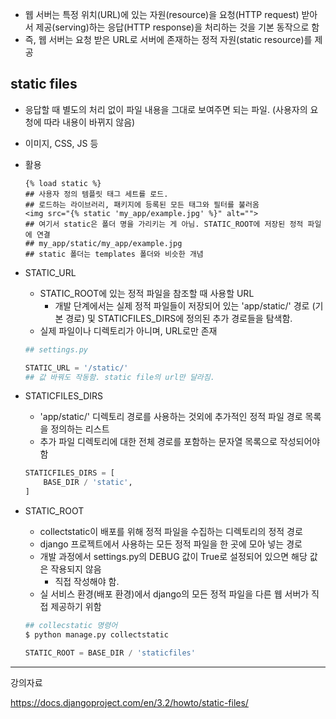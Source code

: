 

- 웹 서버는 특정 위치(URL)에 있는 자원(resource)을 요청(HTTP request) 받아서 제공(serving)하는 응답(HTTP response)을 처리하는 것을 기본 동작으로 함
- 즉, 웹 서버는 요청 받은 URL로 서버에 존재하는 정적 자원(static resource)를 제공

##  static files

- 응답할 때 별도의 처리 없이 파일 내용을 그대로 보여주면 되는 파일. (사용자의 요청에 따라 내용이 바뀌지 않음)

- 이미지, CSS, JS 등

- 활용

  ```django
  {% load static %}
  ## 사용자 정의 템플릿 태그 세트를 로드. 
  ## 로드하는 라이브러리, 패키지에 등록된 모든 태그와 필터를 불러옴
  <img src="{% static 'my_app/example.jpg' %}" alt="">
  ## 여기서 static은 폴더 명을 가리키는 게 아님. STATIC_ROOT에 저장된 정적 파일에 연결
  ## my_app/static/my_app/example.jpg
  ## static 폴더는 templates 폴더와 비슷한 개념
  ```

- STATIC_URL

  - STATIC_ROOT에 있는 정적 파일을 참조할 때 사용할 URL
    - 개발 단계에서는 실제 정적 파일들이 저장되어 있는 'app/static/' 경로 (기본 경로) 및 STATICFILES_DIRS에 정의된 추가 경로들을 탐색함. 
  - 실제 파일이나 디렉토리가 아니며, URL로만 존재

  ```python
  ## settings.py
  
  STATIC_URL = '/static/'
  ## 값 바꿔도 작동함. static file의 url만 달라짐. 
  ```

- STATICFILES_DIRS

  - 'app/static/' 디렉토리 경로를 사용하는 것외에 추가적인 정적 파일 경로 목록을 정의하는 리스트
  - 추가 파일 디렉토리에 대한 전체 경로를 포함하는 문자열 목록으로 작성되어야 함

  ```python
  STATICFILES_DIRS = [
      BASE_DIR / 'static',
  ]
  ```

- STATIC_ROOT

  - collectstatic이 배포를 위해 정적 파일을 수집하는 디렉토리의 정적 경로
  - django 프로젝트에서 사용하는 모든 정적 파일을 한 곳에 모아 넣는 경로
  - 개발 과정에서 settings.py의 DEBUG 값이 True로 설정되어 있으면 해당 값은 작용되지 않음
    - 직접 작성해야 함. 
  - 실 서비스 환경(배포 환경)에서 django의 모든 정적 파일을 다른 웹 서버가 직접 제공하기 위함

  ```bash
  ## collecstatic 명령어
  $ python manage.py collectstatic
  ```

  ```python
  STATIC_ROOT = BASE_DIR / 'staticfiles'
  ```

  

---

강의자료

https://docs.djangoproject.com/en/3.2/howto/static-files/



